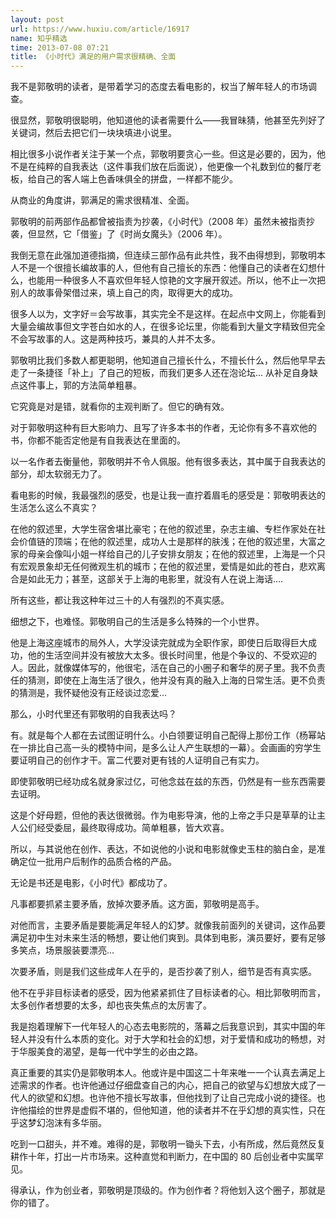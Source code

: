 ```yaml
---
layout: post
url: https://www.huxiu.com/article/16917
name: 知乎精选
time: 2013-07-08 07:21
title: 《小时代》满足的用户需求很精确、全面
---
```

我不是郭敬明的读者，是带着学习的态度去看电影的，权当了解年轻人的市场调查。

很显然，郭敬明很聪明，他知道他的读者需要什么——我冒昧猜，他甚至先列好了关键词，然后去把它们一块块填进小说里。

相比很多小说作者关注于某一个点，郭敬明要贪心一些。但这是必要的，因为，他不是在纯粹的自我表达（这件事我们放在后面说），他更像一个礼数到位的餐厅老板，给自己的客人端上色香味俱全的拼盘，一样都不能少。

从商业的角度讲，郭满足的需求很精准、全面。

郭敬明的前两部作品都曾被指责为抄袭，《小时代》（2008 年）虽然未被指责抄袭，但显然，它「借鉴」了《时尚女魔头》（2006 年）。

我倒无意在此强加道德指摘，但连续三部作品有此共性，我不由得想到，郭敬明本人不是一个很擅长编故事的人，但他有自己擅长的东西：他懂自己的读者在幻想什么，也能用一种很多人不喜欢但年轻人惊艳的文字展开叙述。所以，他不止一次把别人的故事骨架借过来，填上自己的肉，取得更大的成功。

很多人以为，文字好＝会写故事，其实完全不是这样。在起点中文网上，你能看到大量会编故事但文字苍白如水的人，在很多论坛里，你能看到大量文字精致但完全不会写故事的人。这是两种技巧，兼具的人并不太多。

郭敬明比我们多数人都更聪明，他知道自己擅长什么，不擅长什么，然后他早早去走了一条捷径「补上」了自己的短板，而我们更多人还在泡论坛... 从补足自身缺点这件事上，郭的方法简单粗暴。

它究竟是对是错，就看你的主观判断了。但它的确有效。

对于郭敬明这种有巨大影响力、且写了许多本书的作者，无论你有多不喜欢他的书，你都不能否定他是有自我表达在里面的。

以一名作者去衡量他，郭敬明并不令人佩服。他有很多表达，其中属于自我表达的部分，却太软弱无力了。

看电影的时候，我最强烈的感受，也是让我一直拧着眉毛的感受是：郭敬明表达的生活怎么这么不真实？

在他的叙述里，大学生宿舍堪比豪宅；在他的叙述里，杂志主编、专栏作家处在社会价值链的顶端；在他的叙述里，成功人士是那样的肤浅；在他的叙述里，大富之家的母亲会像叫小姐一样给自己的儿子安排女朋友；在他的叙述里，上海是一个只有宏观景象却无任何微观生机的城市；在他的叙述里，爱情是如此的苍白，悲欢离合是如此无力；甚至，这部关于上海的电影里，就没有人在说上海话....

所有这些，都让我这种年过三十的人有强烈的不真实感。

细想之下，也难怪。郭敬明自己的生活是多么特殊的一个小世界。

他是上海这座城市的局外人，大学没读完就成为全职作家，即使日后取得巨大成功，他的生活空间并没有被放大太多。很长时间里，他是个争议的、不受欢迎的人。因此，就像媒体写的，他很宅，活在自己的小圈子和奢华的房子里。我不负责任的猜测，即使在上海生活了很久，他并没有真的融入上海的日常生活。更不负责的猜测是，我怀疑他没有正经谈过恋爱...

那么，小时代里还有郭敬明的自我表达吗？

有。就是每个人都在去试图证明什么。小白领要证明自己配得上那份工作（杨幂站在一排比自己高一头的模特中间，是多么让人产生联想的一幕）。会画画的穷学生要证明自己的创作才干。富二代要对更有钱的人证明自己有实力。

即使郭敬明已经功成名就身家过亿，可他念兹在兹的东西，仍然是有一些东西需要去证明。

这是个好母题，但他的表达很微弱。作为电影导演，他的上帝之手只是草草的让主人公们经受委屈，最终取得成功。简单粗暴，皆大欢喜。

所以，与其说他在创作、表达，不如说他的小说和电影就像史玉柱的脑白金，是准确定位一批用户后制作的品质合格的产品。

无论是书还是电影，《小时代》都成功了。

凡事都要抓紧主要矛盾，放掉次要矛盾。这方面，郭敬明是高手。

对他而言，主要矛盾是要能满足年轻人的幻梦。就像我前面列的关键词，这作品要满足初中生对未来生活的畅想，要让他们爽到。具体到电影，演员要好，要有足够多笑点，场景服装要漂亮...

次要矛盾，则是我们这些成年人在乎的，是否抄袭了别人，细节是否有真实感。

他不在乎非目标读者的感受，因为他紧紧抓住了目标读者的心。相比郭敬明而言，太多创作者想要的太多，却也丧失焦点的太厉害了。

我是抱着理解下一代年轻人的心态去电影院的，落幕之后我意识到，其实中国的年轻人并没有什么本质的变化。对于大学和社会的幻想，对于爱情和成功的畅想，对于华服美食的渴望，是每一代中学生的必由之路。

真正重要的其实仍是郭敬明本人。他或许是中国这二十年来唯一一个认真去满足上述需求的作者。也许他通过仔细盘查自己的内心，把自己的欲望与幻想放大成了一代人的欲望和幻想。也许他不擅长写故事，但他找到了让自己完成小说的捷径。也许他描绘的世界是虚假不堪的，但他知道，他的读者并不在乎幻想的真实性，只在乎这梦幻泡沫有多华丽。

吃到一口甜头，并不难。难得的是，郭敬明一锄头下去，小有所成，然后竟然反复耕作十年，打出一片市场来。这种直觉和判断力，在中国的 80 后创业者中实属罕见。

得承认，作为创业者，郭敬明是顶级的。作为创作者？将他划入这个圈子，那就是你的错了。

